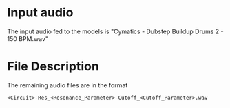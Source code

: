 # Input audio
The input audio fed to the models is "Cymatics - Dubstep Buildup Drums 2 - 150 BPM.wav"

# File Description
The remaining audio files are in the format

    <Circuit>-Res_<Resonance_Parameter>-Cutoff_<Cutoff_Parameter>.wav
